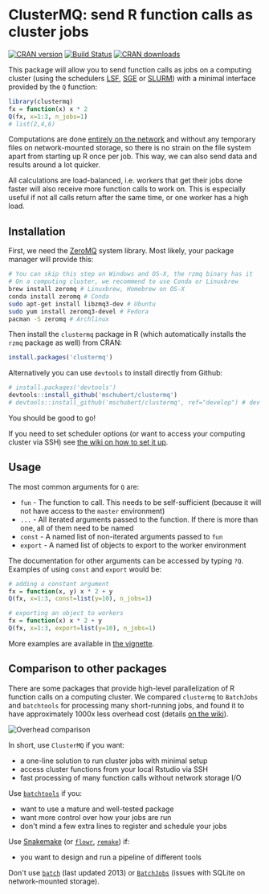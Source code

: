 ClusterMQ: send R function calls as cluster jobs
================================================

[![CRAN version](http://www.r-pkg.org/badges/version/clustermq)](https://cran.r-project.org/package=clustermq)
[![Build Status](https://travis-ci.org/mschubert/clustermq.svg?branch=master)](https://travis-ci.org/mschubert/clustermq)
[![CRAN downloads](http://cranlogs.r-pkg.org/badges/clustermq)](http://cran.rstudio.com/web/packages/clustermq/index.html)

This package will allow you to send function calls as jobs on a computing
cluster (using the schedulers
[LSF](https://github.com/mschubert/clustermq/wiki/LSF),
[SGE](https://github.com/mschubert/clustermq/wiki/SGE) or
[SLURM](https://github.com/mschubert/clustermq/wiki/SLURM))
with a minimal interface provided by the `Q` function:

```r
library(clustermq)
fx = function(x) x * 2
Q(fx, x=1:3, n_jobs=1)
# list(2,4,6)
```

Computations are done [entirely on the
network](https://github.com/armstrtw/rzmq) and without any temporary files on
network-mounted storage, so there is no strain on the file system apart from
starting up R once per job. This way, we can also send data and results around
a lot quicker.

All calculations are load-balanced, i.e. workers that get their jobs done
faster will also receive more function calls to work on. This is especially
useful if not all calls return after the same time, or one worker has a high
load.

Installation
------------

First, we need the [ZeroMQ](https://github.com/ropensci/rzmq#installation)
system library. Most likely, your package manager will provide this:

```sh
# You can skip this step on Windows and OS-X, the rzmq binary has it
# On a computing cluster, we recommend to use Conda or Linuxbrew
brew install zeromq # Linuxbrew, Homebrew on OS-X
conda install zeromq # Conda
sudo apt-get install libzmq3-dev # Ubuntu
sudo yum install zeromq3-devel # Fedora
pacman -S zeromq # Archlinux
```

Then install the `clustermq` package in R (which automatically installs the
`rzmq` package as well) from CRAN:

```r
install.packages('clustermq')
```

Alternatively you can use `devtools` to install directly from Github:

```r
# install.packages('devtools')
devtools::install_github('mschubert/clustermq')
# devtools::install_github('mschubert/clustermq', ref="develop") # dev version
```

You should be good to go!

If you need to set scheduler options (or want to access your computing cluster
via SSH) see 
[the wiki on how to set it
up](https://github.com/mschubert/clustermq/wiki#setting-up-the-scheduler).

Usage
-----

The most common arguments for `Q` are:

 * `fun` - The function to call. This needs to be self-sufficient (because it
        will not have access to the `master` environment)
 * `...` - All iterated arguments passed to the function. If there is more than
        one, all of them need to be named
 * `const` - A named list of non-iterated arguments passed to `fun`
 * `export` - A named list of objects to export to the worker environment

The documentation for other arguments can be accessed by typing `?Q`. Examples
of using `const` and `export` would be:

```r
# adding a constant argument
fx = function(x, y) x * 2 + y
Q(fx, x=1:3, const=list(y=10), n_jobs=1)

# exporting an object to workers
fx = function(x) x * 2 + y
Q(fx, x=1:3, export=list(y=10), n_jobs=1)
```

More examples are available in [the
vignette](vignettes/clustermq.Rmd#examples). 

Comparison to other packages
----------------------------

There are some packages that provide high-level parallelization of R function calls
on a computing cluster. We compared `clustermq` to `BatchJobs` and `batchtools` for
processing many short-running jobs, and found it to have approximately 1000x less
overhead cost (details [on the wiki](https://github.com/mschubert/clustermq/wiki#comparison-to-other-packages)).

![Overhead comparison](http://image.ibb.co/cRgYNR/plot.png)

In short, use `ClusterMQ` if you want:

* a one-line solution to run cluster jobs with minimal setup
* access cluster functions from your local Rstudio via SSH
* fast processing of many function calls without network storage I/O

Use [`batchtools`](https://github.com/mllg/batchtools) if you:

* want to use a mature and well-tested package
* want more control over how your jobs are run
* don't mind a few extra lines to register and schedule your jobs

Use [Snakemake](https://snakemake.readthedocs.io/en/latest/) (or
[`flowr`](https://github.com/sahilseth/flowr),
[`remake`](https://github.com/richfitz/remake)) if:

* you want to design and run a pipeline of different tools

Don't use [`batch`](https://cran.r-project.org/web/packages/batch/index.html)
(last updated 2013) or [`BatchJobs`](https://github.com/tudo-r/BatchJobs)
(issues with SQLite on network-mounted storage).
